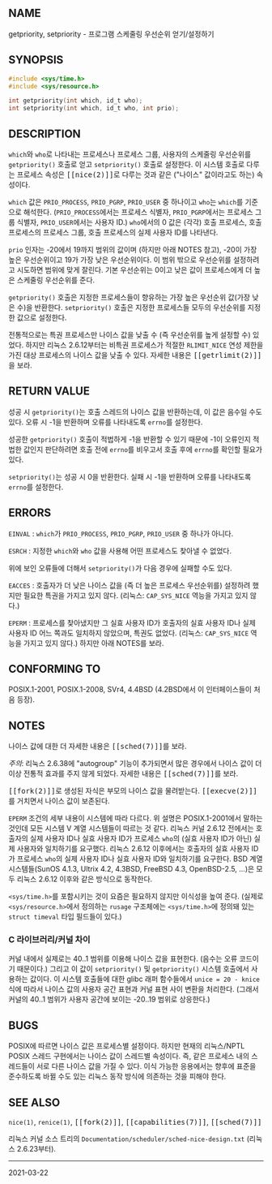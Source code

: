 ## NAME

getpriority, setpriority - 프로그램 스케줄링 우선순위 얻기/설정하기

## SYNOPSIS

```c
#include <sys/time.h>
#include <sys/resource.h>

int getpriority(int which, id_t who);
int setpriority(int which, id_t who, int prio);
```

## DESCRIPTION

`which`와 `who`로 나타내는 프로세스나 프로세스 그룹, 사용자의 스케줄링 우선순위를 `getpriority()` 호출로 얻고 `setpriority()` 호출로 설정한다. 이 시스템 호출로 다루는 프로세스 속성은 <tt>[[nice(2)]]</tt>로 다루는 것과 같은 ("나이스" 값이라고도 하는) 속성이다.

`which` 값은 `PRIO_PROCESS`, `PRIO_PGRP`, `PRIO_USER` 중 하나이고 `who`는 `which`를 기준으로 해석한다. (`PRIO_PROCESS`에서는 프로세스 식별자, `PRIO_PGRP`에서는 프로세스 그룹 식별자, `PRIO_USER`에서는 사용자 ID.) `who`에서의 0 값은 (각각) 호출 프로세스, 호출 프로세스의 프로세스 그룹, 호출 프로세스의 실제 사용자 ID를 나타낸다.

`prio` 인자는 -20에서 19까지 범위의 값이며 (하지만 아래 NOTES 참고), -20이 가장 높은 우선순위이고 19가 가장 낮은 우선순위이다. 이 범위 밖으로 우선순위를 설정하려고 시도하면 범위에 맞게 잘린다. 기본 우선순위는 0이고 낮은 값이 프로세스에게 더 높은 스케줄링 우선순위를 준다.

`getpriority()` 호출은 지정한 프로세스들이 향유하는 가장 높은 우선순위 값(가장 낮은 수)을 반환한다. `setpriority()` 호출은 지정한 프로세스들 모두의 우선순위를 지정한 값으로 설정한다.

전통적으로는 특권 프로세스만 나이스 값을 낮출 수 (즉 우선순위를 높게 설정할 수) 있었다. 하지만 리눅스 2.6.12부터는 비특권 프로세스가 적절한 `RLIMIT_NICE` 연성 제한을 가진 대상 프로세스의 나이스 값을 낮출 수 있다. 자세한 내용은 <tt>[[getrlimit(2)]]</tt>을 보라.

## RETURN VALUE

성공 시 `getpriority()`는 호출 스레드의 나이스 값을 반환하는데, 이 값은 음수일 수도 있다. 오류 시 -1을 반환하며 오류를 나타내도록 `errno`를 설정한다.

성공한 `getpriority()` 호출이 적법하게 -1을 반환할 수 있기 때문에 -1이 오류인지 적법한 값인지 판단하려면 호출 전에 `errno`를 비우고서 호출 후에 `errno`를 확인할 필요가 있다.

`setpriority()`는 성공 시 0을 반환한다. 실패 시 -1을 반환하며 오류를 나타내도록 `errno`를 설정한다.

## ERRORS

`EINVAL`
:   `which`가 `PRIO_PROCESS`, `PRIO_PGRP`, `PRIO_USER` 중 하나가 아니다.

`ESRCH`
:   지정한 `which`와 `who` 값을 사용해 어떤 프로세스도 찾아낼 수 없었다.

위에 보인 오류들에 더해서 `setpriority()`가 다음 경우에 실패할 수도 있다.

`EACCES`
:   호출자가 더 낮은 나이스 값을 (즉 더 높은 프로세스 우선순위를) 설정하려 했지만 필요한 특권을 가지고 있지 않다. (리눅스: `CAP_SYS_NICE` 역능을 가지고 있지 않다.)

`EPERM`
:   프로세스를 찾아냈지만 그 실효 사용자 ID가 호출자의 실효 사용자 ID나 실제 사용자 ID 어느 쪽과도 일치하지 않았으며, 특권도 없었다. (리눅스: `CAP_SYS_NICE` 역능을 가지고 있지 않다.) 하지만 아래 NOTES를 보라.

## CONFORMING TO

POSIX.1-2001, POSIX.1-2008, SVr4, 4.4BSD (4.2BSD에서 이 인터페이스들이 처음 등장).

## NOTES

나이스 값에 대한 더 자세한 내용은 <tt>[[sched(7)]]</tt>를 보라.

*주의*: 리눅스 2.6.38에 "autogroup" 기능이 추가되면서 많은 경우에서 나이스 값이 더이상 전통적 효과를 주지 않게 되었다. 자세한 내용은 <tt>[[sched(7)]]</tt>를 보라.

<tt>[[fork(2)]]</tt>로 생성된 자식은 부모의 나이스 값을 물려받는다. <tt>[[execve(2)]]</tt>를 거치면서 나이스 값이 보존된다.

`EPERM` 조건의 세부 내용이 시스템에 따라 다르다. 위 설명은 POSIX.1-2001에서 말하는 것인데 모든 시스템 V 계열 시스템들이 따르는 것 같다. 리눅스 커널 2.6.12 전에서는 호출자의 실제 사용자 ID나 실효 사용자 ID가 프로세스 `who`의 (실효 사용자 ID가 아닌) 실제 사용자와 일치하기를 요구했다. 리눅스 2.6.12 이후에서는 호출자의 실효 사용자 ID가 프로세스 `who`의 실제 사용자 ID나 실효 사용자 ID와 일치하기를 요구한다. BSD 계열 시스템들(SunOS 4.1.3, Ultrix 4.2, 4.3BSD, FreeBSD 4.3, OpenBSD-2.5, ...)은 모두 리눅스 2.6.12 이후와 같은 방식으로 동작한다.

`<sys/time.h>`를 포함시키는 것이 요즘은 필요하지 않지만 이식성을 높여 준다. (실제로 `<sys/resource.h>`에서 정의하는 `rusage` 구조체에는 `<sys/time.h>`에 정의돼 있는  `struct timeval` 타입 필드들이 있다.)

### C 라이브러리/커널 차이

커널 내에서 실제로는 40..1 범위를 이용해 나이스 값을 표현한다. (음수는 오류 코드이기 때문이다.) 그리고 이 값이 `setpriority()` 및 `getpriority()` 시스템 호출에서 사용하는 값이다. 이 시스템 호출들에 대한 glibc 래퍼 함수들에서 `unice = 20 - knice` 식에 따라서 나이스 값의 사용자 공간 표현과 커널 표현 사이 변환을 처리한다. (그래서 커널의 40..1 범위가 사용자 공간에 보이는 -20..19 범위로 상응한다.)

## BUGS

POSIX에 따르면 나이스 값은 프로세스별 설정이다. 하지만 현재의 리눅스/NPTL POSIX 스레드 구현에서는 나이스 값이 스레드별 속성이다. 즉, 같은 프로세스 내의 스레드들이 서로 다른 나이스 값을 가질 수 있다. 이식 가능한 응용에서는 향후에 표준을 준수하도록 바뀔 수도 있는 리눅스 동작 방식에 의존하는 것을 피해야 한다.

## SEE ALSO

`nice(1)`, `renice(1)`, <tt>[[fork(2)]]</tt>, <tt>[[capabilities(7)]]</tt>, <tt>[[sched(7)]]</tt>

리눅스 커널 소스 트리의 `Documentation/scheduler/sched-nice-design.txt` (리눅스 2.6.23부터).

----

2021-03-22
